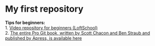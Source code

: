# My first repository

<b>Tips for beginners:</b><br>
	1. <a href ="http://loftblog.ru/material/git-dlya-novichkov-1-osnovy/" target="_blank">Video repository for beginners (LoftSchool) </a><br>
	2. <a href ="https://git-scm.com/book/ru/v1" target="_blank">The entire Pro Git book, written by Scott Chacon and Ben Straub and published by Apress, is available here</a><br>
